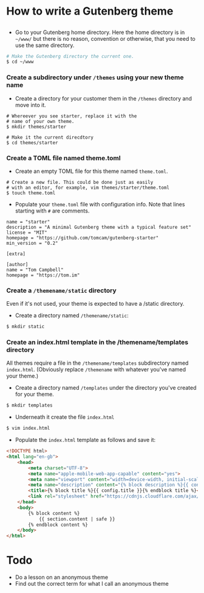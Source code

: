 # How to write a Gutenberg theme

## 

* Go to your Gutenberg home directory. Here the home directory is in `~/www/` but there is no reason, convention or otherwise, 
that you need to use the same directory.

```bash
# Make the Gutenberg directory the current one.
$ cd ~/www
```

### Create a subdirectory under `/themes` using your new theme name

* Create a directory for your customer them in the `/themes` directory and move into it.

```
# Whereever you see starter, replace it with the
# name of your own theme.
$ mkdir themes/starter

# Make it the current direcdtory
$ cd themes/starter

```

### Create a TOML file named theme.toml

* Create an empty TOML file for this theme named `theme.toml`.

```
# Create a new file. This could be done just as easily
# with an editor, for example, vim themes/starter/theme.toml
$ touch theme.toml
```

* Populate your `theme.toml` file with configuration info. Note that lines starting with `#` are comments.

```
name = "starter"
description = "A minimal Gutenberg theme with a typical feature set"
license = "MIT"
homepage = "https://github.com/tomcam/gutenberg-starter"
min_version = "0.2"

[extra]

[author]
name = "Tom Campbell"
homepage = "https://tom.im"
```

### Create a `/themename/static` directory

Even if it's not used, your theme is expected to have a /static directory.

* Create a directory named `/themename/static`:

```bash
$ mkdir static
```

### Create an index.html template in the /themename/templates directory

All themes require a file in the `/themename/templates` subdirectory named `index.html`. (Obviously
replace `/themename` with whatever you've named your theme.)

* Create a directory named `/templates` under the directory you've created for your theme.

```bash
$ mkdir templates
```

* Underneath it create the file `index.html`

```bash
$ vim index.html
```

* Populate the `index.html` template as follows and save it:

```html
<!DOCTYPE html>
<html lang="en-gb">
    <head>
        <meta charset="UTF-8">
        <meta name="apple-mobile-web-app-capable" content="yes">
        <meta name="viewport" content="width=device-width, initial-scale=1">
        <meta name="description" content="{% block description %}{{ config.description }}{% endblock description %}">
        <title>{% block title %}{{ config.title }}{% endblock title %}</title>
		<link rel="stylesheet" href="https://cdnjs.cloudflare.com/ajax/libs/spectre.css/0.2.10/spectre.min.css" />
    </head>
    <body>
    	{% block content %}
    		{{ section.content | safe }}
    	{% endblock content %}
    </body>
</html>
```


# Todo

* Do a lesson on an anonymous theme
* Find out the correct term for what I call an anonymous theme
